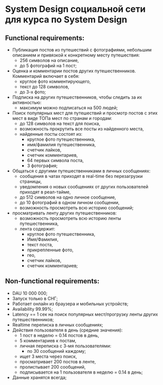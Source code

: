 # System Design социальной сети для курса по System Design

## Functional requirements:
- Публикация постов из путешествий с фотографиями, небольшим описанием и привязкой к конкретному месту путешествия:
  - 256 символов на описание,
  - до 5 фотографий на 1 пост;
- Оценка и комментарии постов других путешественников. Комментарий включает в себя:
  - круглое фото комментирующего,
  - текст до 128 символов,
  - до 3-х фото;
- Подписка на других путешественников, чтобы следить за их активностью:
  - максимум можно подписаться на 500 людей;
- Поиск популярных мест для путешествий и просмотр постов с этих мест в виде ТОПа мест по странам и городам:
  - до 128 символов на текст для поиска,
  - возможность прокрутить все посты из найденного места,
  - найденные посты состоят из:
    - круглое фото путешественника,
    - имя/фамилия путешественника,
    - счетчик лайков,
    - счетчик комментариев,
    - 64 первых символа поста,
    - 3 фотография;
- Общаться с другими путешественниками в личных сообщениях:
  - сообщения в чатах приходят в real-time без перезагрузки страницы,
  - уведомления о новых сообщениях от других пользователей приходят в реал-тайме,
  - до 512 символов на одно личное сообщение,
  - до 10 фотографий в одном личном сообщении,
  - возможность просмотреть всю историю сообщений;
- просматривать ленту других путешественников:
  - возможность просмотреть всю историю ленты путешественника,
  - лента содержит:
    - круглое фото путешественника,
    - Имя/Фамилия,
    - текст поста,
    - прикрепленные фото,
    - гео,
    - счетчик лайков,
    - счетчик комментариев;

## Non-functional requirements:
- DAU 10 000 000;
- Запуск только в СНГ;
- Работает онлайн из браузера и мобильных устройств;
- Availability 99.99%;
- Latency == 1 сек на поиск популярных мест/прогрузку ленты других путешественников;
- Realtime переписка в личных сообщениях;
- Действия пользователя в день (средние значения):
  - 1 пост в неделю = 0.14 постов в день,
  - 5 комментариев к постам,
  - личная переписка с 3-мя пользователями:
    - по 30 сообщений каждому;
  - ищет 3 места через поиск,
  - просматривает 200 постов в ленте,
  - пролистывает 200 сообщений,
  - подписывается на 1 пользователя в неделю = 0.14 в день;
- Данные хранятся всегда;
